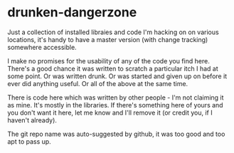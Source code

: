 drunken-dangerzone
==================

Just a collection of installed libraies and code I'm hacking on on various locations, it's handy to have a master version (with change tracking) somewhere accessible. 

I make no promises for the usability of any of the code you find here. There's a good chance it was written to scratch a particular itch I had at some point. Or was written drunk. Or was started and given up on before it ever did anything useful. Or all of the above at the same time.

There is code here which was written by other people - I'm not claiming it as mine. It's mostly in the libraries. If there's something here of yours and you don't want it here, let me know and I'll remove it (or credit you, if I haven't already).

The git repo name was auto-suggested by github, it was too good and too apt to pass up.
